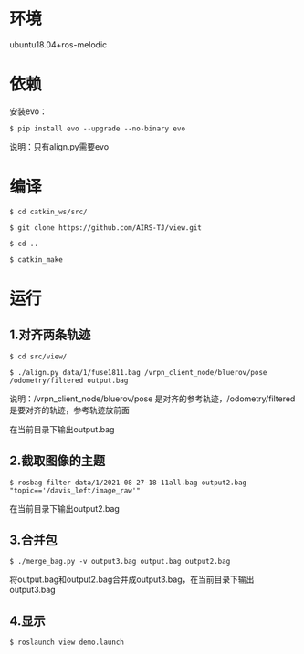 # 环境

ubuntu18.04+ros-melodic

# 依赖

安装evo：

	$ pip install evo --upgrade --no-binary evo

说明：只有align.py需要evo

# 编译
	$ cd catkin_ws/src/

	$ git clone https://github.com/AIRS-TJ/view.git
 
	$ cd ..

	$ catkin_make

# 运行

## 1.对齐两条轨迹

	$ cd src/view/

	$ ./align.py data/1/fuse1811.bag /vrpn_client_node/bluerov/pose /odometry/filtered output.bag

说明：/vrpn_client_node/bluerov/pose 是对齐的参考轨迹，/odometry/filtered是要对齐的轨迹，参考轨迹放前面

在当前目录下输出output.bag

## 2.截取图像的主题

	$ rosbag filter data/1/2021-08-27-18-11all.bag output2.bag "topic=='/davis_left/image_raw'"

在当前目录下输出output2.bag

## 3.合并包

	$ ./merge_bag.py -v output3.bag output.bag output2.bag

将output.bag和output2.bag合并成output3.bag，在当前目录下输出output3.bag

## 4.显示

	$ roslaunch view demo.launch 
